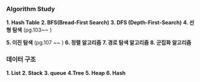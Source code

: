 ### Algorithm Study
**1. Hash Table**
**2. BFS(Bread-First Search)**
**3. DFS (Depth-First-Search)**
**4. 선형 탐색**
(pg.103~~ )

**5. 이진 탐색**
(pg.107 ~~ )
**6. 정렬 알고리즘**
**7. 경로 탐색 알고리즘**
**8. 군집화 알고리즘**


### 데이터 구조
**1. List**
**2. Stack**
**3. queue**
**4.Tree**
**5. Heap**
**6. Hash**
